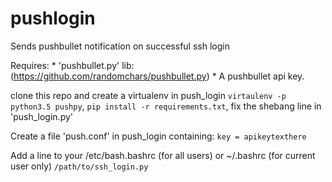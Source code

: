 # pushlogin
Sends pushbullet notification on successful ssh login

Requires:
    * 'pushbullet.py' lib: (https://github.com/randomchars/pushbullet.py)
    * A pushbullet api key.

clone this repo and create a virtualenv in push\_login `virtaulenv -p python3.5 pushpy`, `pip install -r requirements.txt`, fix the shebang line in 'push\_login.py' 

Create a file 'push.conf' in push\_login containing:
    `key = apikeytexthere`

Add a line to your /etc/bash.bashrc (for all users) or ~/.bashrc (for current user only)
    `/path/to/ssh_login.py`
    
